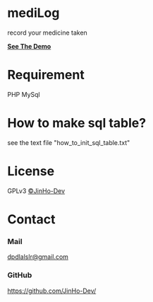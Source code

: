 # mediLog
 record your medicine taken

[**See The Demo**](http://godjh.dothome.co.kr/test)

# Requirement
PHP
MySql

# How to make sql table?
see the text file "how_to_init_sql_table.txt"

# License
GPLv3 [&copy;JinHo-Dev](https://github.com/JinHo-Dev/)

# Contact
### Mail
dpdlalslr@gmail.com

### GitHub
https://github.com/JinHo-Dev/
